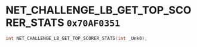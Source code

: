 # NET_CHALLENGE_LB_GET_TOP_SCORER_STATS `0x70AF0351`

```cpp
int NET_CHALLENGE_LB_GET_TOP_SCORER_STATS(int _Unk0);
```